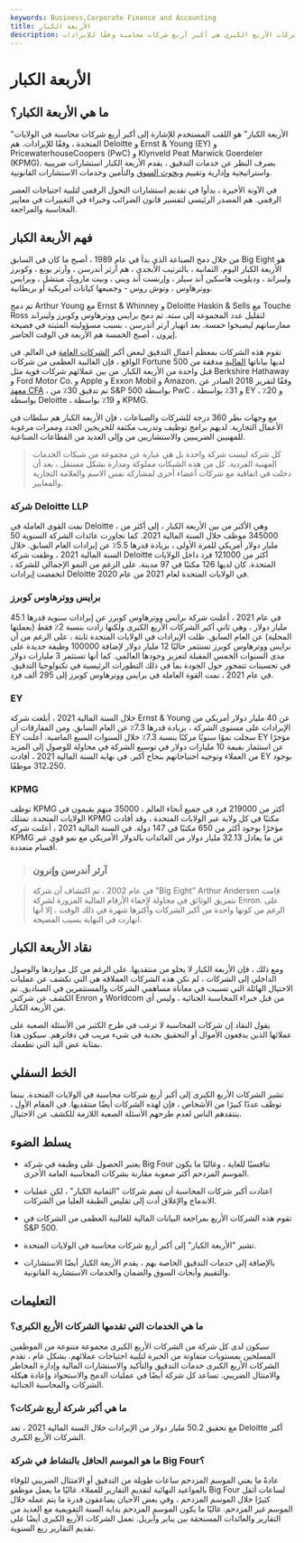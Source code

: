 ```yaml
---
keywords: Business,Corporate Finance and Accounting
title: الأربعة الكبار
description: الشركات الأربع الكبرى هي أكبر أربع شركات محاسبة وفقًا للإيرادات.
---
```


# الأربعة الكبار
## ما هي الأربعة الكبار؟

"الأربعة الكبار" هو اللقب المستخدم للإشارة إلى أكبر أربع شركات محاسبة في الولايات المتحدة ، وفقًا للإيرادات. هم Deloitte و Ernst & Young (EY) و PricewaterhouseCoopers (PwC) و Klynveld Peat Marwick Goerdeler (KPMG). بصرف النظر عن خدمات التدقيق ، يقدم الأربعة الكبار استشارات ضريبية واستراتيجية وإدارية وتقييم [وبحوث السوق](/market-research) والتأمين وخدمات الاستشارات القانونية.

في الآونة الأخيرة ، بدأوا في تقديم استشارات التحول الرقمي لتلبية احتياجات العصر الرقمي. هم المصدر الرئيسي لتفسير قانون الضرائب وخبراء في التغييرات في معايير المحاسبة والمراجعة.

## فهم الأربعة الكبار

من خلال دمج الصناعة الذي بدأ في عام 1989 ، أصبح ما كان في السابق Big Eight هو الأربعة الكبار اليوم. الثمانية ، بالترتيب الأبجدي ، هم آرثر أندرسن ، وآرثر يونغ ، وكوبرز وليبراند ، وديلويت هاسكين آند سيلز ، وإرنست آند ويني ، وبيت مارويك ميتشل ، وبرايس ووترهاوس ، وتوش روس - وجميعها كيانات أمريكية أو بريطانية.

تم دمج Arthur Young مع Ernst & Whinney و Deloitte Haskin & Sells مع Touche Ross لتقليل عدد المجموعة إلى ستة. ثم دمج برايس ووترهاوس وكوبرز وليبراند ممارساتهم ليصبحوا خمسة. بعد انهيار آرثر أندرسن ، بسبب مسؤوليته المثبتة في فضيحة [إنرون](/enron) ، أصبح الخمسة هم الأربعة في الوقت الحاضر.

تقوم هذه الشركات بمعظم أعمال التدقيق لبعض أكبر [الشركات العامة](/publiccompany) في العالم. في الواقع ، فإن الغالبية العظمى من شركات Fortune 500 لديها بياناتها [المالية](/financial-statements) مدققة من قبل واحدة من الأربعة الكبار. من بين عملائهم شركات قوية مثل Berkshire Hathaway و Ford Motor Co. و Apple و Exxon Mobil و Amazon. وفقًا لتقرير 2018 الصادر عن [معهد CFA](/cfainstitute) ، تم تدقيق 30٪ من S&P 500 بواسطة PwC ، و 31٪ بواسطة EY ، و 20٪ بواسطة Deloitte ، و 19٪ بواسطة KPMG.

مع وجهات نظر 360 درجة للشركات والصناعات ، فإن الأربعة الكبار هم سلطات في الأعمال التجارية. لديهم برامج توظيف وتدريب مكثفة للخريجين الجدد وممرات مرغوبة للمهنيين الضريبيين والاستشاريين من وإلى العديد من القطاعات الصناعية.

> كل شركة ليست شركة واحدة بل هي عبارة عن مجموعة من شبكات الخدمات المهنية الفردية. كل من هذه الشبكات مملوكة ومدارة بشكل مستقل ، بعد أن دخلت في اتفاقية مع شركات أعضاء أخرى لمشاركة نفس الاسم والعلامة التجارية والمعايير.

>

### شركة Deloitte LLP

نمت القوى العاملة في Deloitte ، وهي الأكبر من بين الأربعة الكبار ، إلى أكثر من 345000 موظف خلال السنة المالية 2021. كما تجاوزت عائدات الشركة السنوية 50 مليار دولار أمريكي للمرة الأولى ، بزيادة قدرها 5.5٪ عن إيرادات العام السابق. خلال السنة المالية 2021 ، وظفت شركة Deloitte أكثر من 121000 فرد داخل الولايات المتحدة. كان لديها 126 مكتبًا في 97 مدينة. على الرغم من النمو الإجمالي للشركة ، انخفضت إيرادات Deloitte في الولايات المتحدة لعام 2021 من عام 2020.

### برايس ووترهاوس كوبرز

في عام 2021 ، أعلنت شركة برايس ووترهاوس كوبرز عن إيرادات سنوية قدرها 45.1 مليار دولار ، وهي ثاني أكبر الشركات الأربع الكبرى ولكنها زادت بنسبة 2٪ فقط (بعملتها المحلية) عن العام السابق. ظلت الإيرادات في الولايات المتحدة ثابتة ، على الرغم من أن برايس ووترهاوس كوبرز تستثمر حاليًا 12 مليار دولار لإضافة 100000 وظيفة جديدة على مدى السنوات الخمس المقبلة لتعزيز وجودها العالمي. كما أنها تستثمر 3 مليارات دولار في تحسينات تتمحور حول الجودة بما في ذلك التطورات الرئيسية في تكنولوجيا التدقيق. في عام 2021 ، نمت القوة العاملة في برايس ووترهاوس كوبرز إلى 295 ألف فرد.

### EY

خلال السنة المالية 2021 ، أبلغت شركة Ernst & Young عن 40 مليار دولار أمريكي من الإيرادات على مستوى الشركة ، بزيادة قدرها 7.3٪ عن العام السابق. ومن المفارقات أن EY سجلت نموًا سنويًا مركبًا بنسبة 7.3٪ خلال السنوات السبع الماضية. أعلنت EY مؤخرًا عن استثمار بقيمة 10 مليارات دولار في توسيع الشركة في محاولة للوصول إلى المزيد من العملاء وتوجيه احتياجاتهم بنجاح أكبر. في نهاية السنة المالية 2021 ، أفادت EY بوجود 312،250 موظفًا.

### KPMG

توظف KPMG أكثر من 219000 فرد في جميع أنحاء العالم ، 35000 منهم يقيمون في الولايات المتحدة. تمتلك KPMG مكتبًا في كل ولاية عبر الولايات المتحدة ، وقد أفادت مؤخرًا بوجود أكثر من 650 مكتبًا في 147 دولة. في السنة المالية 2021 ، أعلنت شركة KPMG عن ما يعادل 32.13 مليار دولار من العائدات بالدولار الأمريكي مع نمو قوي عبر أقسام متعددة.

> ### آرثر أندرسن وإنرون

> في عام 2002 ، تم اكتشاف أن شركة "Big Eight" Arthur Andersen قامت بتمزيق الوثائق في محاولة لإخفاء الأرقام المالية المزورة لشركة Enron. على الرغم من كونها واحدة من أكبر الشركات وأكثرها شهرة في ذلك الوقت ، إلا أنها انهارت في النهاية بسبب الفضيحة.

>

## نقاد الأربعة الكبار

ومع ذلك ، فإن الأربعة الكبار لا يخلو من منتقديها. على الرغم من كل مواردها والوصول الداخلي إلى الشركات ، لم تكن هذه الشركات العملاقة هي التي تكشف عن عمليات الاحتيال الهائلة التي تسببت في معاناة مساهمي الشركات والمستثمرين في الصناديق. تم الكشف عن شركتي Enron و Worldcom من قبل خبراء المحاسبة الجنائية ، وليس أي من الأربعة الكبار.

يقول النقاد إن شركات المحاسبة لا ترغب في طرح الكثير من الأسئلة الصعبة على عملائها الذين يدفعون الأموال أو التحقيق بجدية في شيء مريب في دفاترهم. سيكون هذا بمثابة عض اليد التي تطعمك.

## الخط السفلي

تشير الشركات الأربع الكبرى إلى أكبر أربع شركات محاسبة في الولايات المتحدة. بينما توظف عددًا كبيرًا من الأشخاص ، فإن لهذه الشركات أيضًا منتقديها. في المقام الأول ، ينتقدهم الناس لعدم طرحهم الأسئلة الصعبة اللازمة للكشف عن الاحتيال.

## يسلط الضوء

- يعتبر الحصول على وظيفة في شركة Big Four تنافسيًا للغاية ، وغالبًا ما يكون الموسم المزدحم أكثر صعوبة مقارنة بشركات المحاسبة العامة الأخرى.

- اعتادت أكبر شركات المحاسبة أن تضم شركات "الثمانية الكبار" ، لكن عمليات الاندماج والإغلاق أدت إلى تقليص الطبقة العليا من الشركات.

- تقوم هذه الشركات الأربع بمراجعة البيانات المالية للغالبية العظمى من الشركات في S&P 500.

- تشير "الأربعة الكبار" إلى أكبر أربع شركات محاسبة في الولايات المتحدة.

- بالإضافة إلى خدمات التدقيق الخاصة بهم ، يقدم الأربعة الكبار أيضًا الاستشارات والتقييم وأبحاث السوق والضمان والخدمات الاستشارية القانونية.

## التعليمات

### ما هي الخدمات التي تقدمها الشركات الأربع الكبرى؟

سيكون لدى كل شركة من الشركات الأربع الكبرى مجموعة متنوعة من الموظفين المسلحين بمستويات متفاوتة من الخبرة لتلبية احتياجات عملائهم. بشكل عام ، تقدم الشركات الأربع الكبرى خدمات التدقيق والتأكيد والاستشارات المالية وإدارة المخاطر والامتثال الضريبي. تساعد كل شركة أيضًا في عمليات الدمج والاستحواذ وإعادة هيكلة الشركات والمحاسبة الجنائية.

### ما هي أكبر شركة أربع شركات؟

مع تحقيق 50.2 مليار دولار من الإيرادات خلال السنة المالية 2021 ، تعد Deloitte أكبر الشركات الأربع الكبرى.

### ما هو الموسم الحافل بالنشاط في شركة Big Four؟

عادةً ما يعني الموسم المزدحم ساعات طويلة من التدقيق أو الامتثال الضريبي للوفاء بالمواعيد النهائية لتقديم التقارير للعملاء. غالبًا ما يعمل موظفو Big Four لساعات أثقل كثيرًا خلال الموسم المزدحم ، وفي بعض الأحيان يضاعفون قدرة ما يتم عمله خلال الموسم غير المزدحم. غالبًا ما يكون الموسم المزدحم بداية السنة التقويمية مع العديد من التقارير والعائدات المستحقة بين يناير وأبريل. تعمل الشركات الأربع الكبرى أيضًا على تقديم التقارير ربع السنوية.

